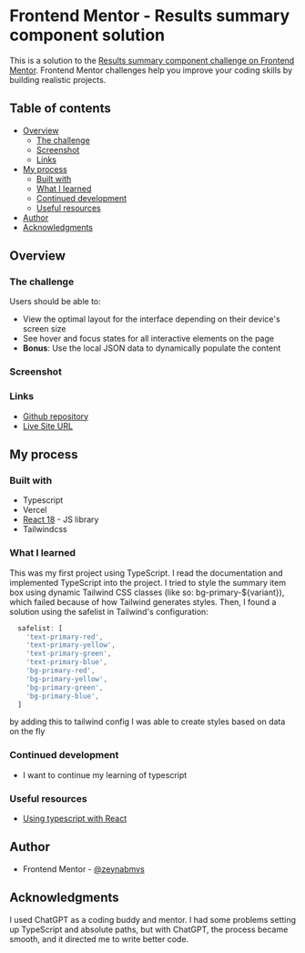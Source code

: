 # Frontend Mentor - Results summary component solution

This is a solution to the [Results summary component challenge on Frontend Mentor](https://www.frontendmentor.io/challenges/results-summary-component-CE_K6s0maV). Frontend Mentor challenges help you improve your coding skills by building realistic projects. 

## Table of contents

- [Overview](#overview)
  - [The challenge](#the-challenge)
  - [Screenshot](#screenshot)
  - [Links](#links)
- [My process](#my-process)
  - [Built with](#built-with)
  - [What I learned](#what-i-learned)
  - [Continued development](#continued-development)
  - [Useful resources](#useful-resources)
- [Author](#author)
- [Acknowledgments](#acknowledgments)


## Overview

### The challenge

Users should be able to:

- View the optimal layout for the interface depending on their device's screen size
- See hover and focus states for all interactive elements on the page
- **Bonus**: Use the local JSON data to dynamically populate the content

### Screenshot

[](./public/screenshots/desktop.jpg)
[](./public/screenshots/mobile.jpg)

### Links

- [Github repository](https://github.com/zeynabmvs/fem-result-summary-component)
- [Live Site URL ](https://fem-result-summary-component-three.vercel.app/)

## My process

### Built with

- Typescript
- Vercel
- [React 18](https://react.dev/) - JS library
- Tailwindcss

### What I learned

This was my first project using TypeScript. I read the documentation and implemented TypeScript into the project. I tried to style the summary item box using dynamic Tailwind CSS classes (like so: bg-primary-${variant}), which failed because of how Tailwind generates styles. Then, I found a solution using the safelist in Tailwind's configuration:

```js
  safelist: [
    'text-primary-red',
    'text-primary-yellow',
    'text-primary-green',
    'text-primary-blue',
    'bg-primary-red',
    'bg-primary-yellow',
    'bg-primary-green',
    'bg-primary-blue',
  ]
```
by adding this to tailwind config I was able to create styles based on data on the fly

### Continued development

- I want to continue my learning of typescript

### Useful resources

- [Using typescript with React ](https://react.dev/learn/typescript)

## Author

- Frontend Mentor - [@zeynabmvs](https://www.frontendmentor.io/profile/zeynabmvs)

## Acknowledgments

I used ChatGPT as a coding buddy and mentor. I had some problems setting up TypeScript and absolute paths, but with ChatGPT, the process became smooth, and it directed me to write better code.

